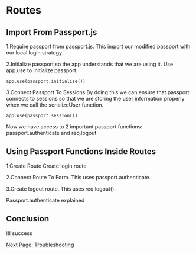 # Routes
<!-- Main Heading
Brief overview
Subheadings as necessary
Graphics
Sep blocks instruction steps
Notes cautions and warnings as needed
Conclusion -->

## Import From Passport.js

1.Require passport from passport.js.
This import our modified passport with our local login strategy.

2.Initialize passport so the app understands that we are using it.
Use app.use to initialize passport.

`app.use(passport.initialize())`

3.Connect Passport To Sessions
By doing this we can ensure that passport connects to sessions so that we are storing the user information properly when we call the serializeUser function.

`app.use(passport.session())`

Now we have access to 2 important passport functions: passport.authenticate and req.logout
<!-- show code block of routes -->

## Using Passport Functions Inside Routes

<!-- explain routes briefly and include a link for further reading -->

1.Create Route
Create login route

2.Connect Route To Form. This uses passport.authenticate.

3.Create logout route. This uses req.logout().

Passport.authenticate explained
<!-- Explain what we have created and how these routes work -->

## Conclusion
<!-- celebrate -->
!!! success

[Next Page: Troubleshooting](/trouble)
